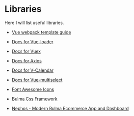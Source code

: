 # Libraries

Here I will list useful libraries.

+ [Vue webpack template guide](https://vuejs-templates.github.io/webpack/) </br>
+ [Docs for Vue-loader](https://vuejs.github.io/vue-loader) </br>
+ [Docs for Vuex](https://vuex.vuejs.org/en/intro.html)</br>
+ [Docs for Axios](https://github.com/axios/axios)</br>
+ [Docs for V-Calendar](https://github.com/nathanreyes/v-calendar)</br>
+ [Docs for Vue-multiselect](https://github.com/shentao/vue-multiselect)</br>

+ [Font Awesome Icons](https://fontawesome.io/icons/)</br>
+ [Bulma Css Framework](https://bulma.io/)</br>
+ [Nephos - Modern Bulma Ecommerce App and Dashboard](https://docs.nephos.cssninja.io/#/)</br>